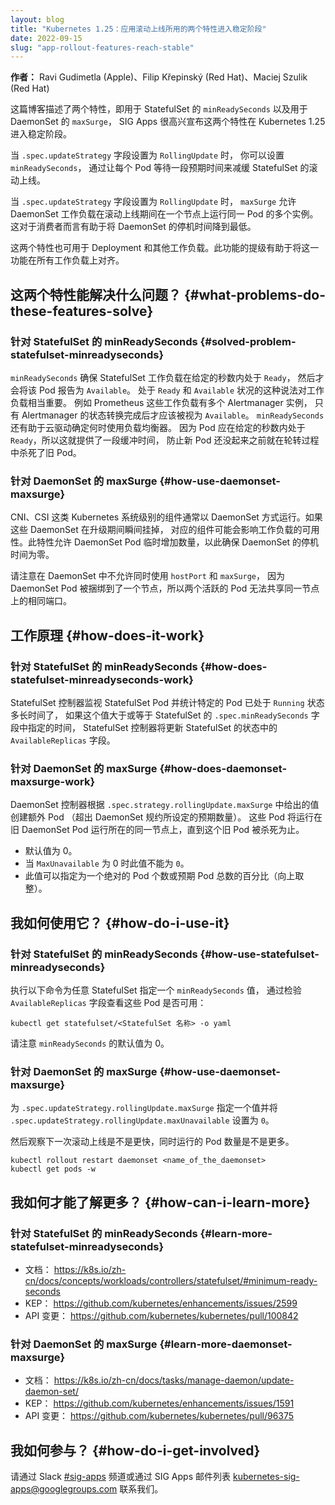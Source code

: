 ```yaml
---
layout: blog
title: "Kubernetes 1.25：应用滚动上线所用的两个特性进入稳定阶段"
date: 2022-09-15
slug: "app-rollout-features-reach-stable"
---
```


**作者：** Ravi Gudimetla (Apple)、Filip Křepinský (Red Hat)、Maciej Szulik (Red Hat)

这篇博客描述了两个特性，即用于 StatefulSet 的 `minReadySeconds` 以及用于 DaemonSet 的 `maxSurge`，
SIG Apps 很高兴宣布这两个特性在 Kubernetes 1.25 进入稳定阶段。

当 `.spec.updateStrategy` 字段设置为 `RollingUpdate` 时，
你可以设置 `minReadySeconds`， 通过让每个 Pod 等待一段预期时间来减缓 StatefulSet 的滚动上线。

当 `.spec.updateStrategy` 字段设置为 `RollingUpdate` 时，
`maxSurge` 允许 DaemonSet 工作负载在滚动上线期间在一个节点上运行同一 Pod 的多个实例。
这对于消费者而言有助于将 DaemonSet 的停机时间降到最低。

这两个特性也可用于 Deployment 和其他工作负载。此功能的提级有助于将这一功能在所有工作负载上对齐。

## 这两个特性能解决什么问题？   {#what-problems-do-these-features-solve}

### 针对 StatefulSet 的 minReadySeconds   {#solved-problem-statefulset-minreadyseconds}

`minReadySeconds` 确保 StatefulSet 工作负载在给定的秒数内处于 `Ready`，
然后才会将该 Pod 报告为 `Available`。
处于 `Ready` 和 `Available` 状况的这种说法对工作负载相当重要。
例如 Prometheus 这些工作负载有多个 Alertmanager 实例，
只有 Alertmanager 的状态转换完成后才应该被视为 `Available`。
`minReadySeconds` 还有助于云驱动确定何时使用负载均衡器。
因为 Pod 应在给定的秒数内处于 `Ready`，所以这就提供了一段缓冲时间，
防止新 Pod 还没起来之前就在轮转过程中杀死了旧 Pod。

### 针对 DaemonSet 的 maxSurge     {#how-use-daemonset-maxsurge}

CNI、CSI 这类 Kubernetes 系统级别的组件通常以 DaemonSet 方式运行。如果这些 DaemonSet 在升级期间瞬间挂掉，
对应的组件可能会影响工作负载的可用性。此特性允许 DaemonSet Pod 临时增加数量，以此确保 DaemonSet 的停机时间为零。

请注意在 DaemonSet 中不允许同时使用 `hostPort` 和 `maxSurge`，
因为 DaemonSet Pod 被捆绑到了一个节点，所以两个活跃的 Pod 无法共享同一节点上的相同端口。

## 工作原理    {#how-does-it-work}

### 针对 StatefulSet 的 minReadySeconds  {#how-does-statefulset-minreadyseconds-work}

StatefulSet 控制器监视 StatefulSet Pod 并统计特定的 Pod 已处于 `Running` 状态多长时间了，
如果这个值大于或等于 StatefulSet 的 `.spec.minReadySeconds` 字段中指定的时间，
StatefulSet 控制器将更新 StatefulSet 的状态中的 `AvailableReplicas` 字段。

### 针对 DaemonSet 的 maxSurge  {#how-does-daemonset-maxsurge-work}

DaemonSet 控制器根据 `.spec.strategy.rollingUpdate.maxSurge` 中给出的值创建额外 Pod
（超出 DaemonSet 规约所设定的预期数量）。
这些 Pod 将运行在旧 DaemonSet Pod 运行所在的同一节点上，直到这个旧 Pod 被杀死为止。

- 默认值为 0。
- 当 `MaxUnavailable` 为 0 时此值不能为 `0`。
- 此值可以指定为一个绝对的 Pod 个数或预期 Pod 总数的百分比（向上取整）。

## 我如何使用它？   {#how-do-i-use-it}

### 针对 StatefulSet 的 minReadySeconds   {#how-use-statefulset-minreadyseconds}

执行以下命令为任意 StatefulSet 指定一个 `minReadySeconds` 值，
通过检验 `AvailableReplicas` 字段查看这些 Pod 是否可用：

```
kubectl get statefulset/<StatefulSet 名称> -o yaml
```

请注意 `minReadySeconds` 的默认值为 0。

### 针对 DaemonSet 的 maxSurge  {#how-use-daemonset-maxsurge}

为 `.spec.updateStrategy.rollingUpdate.maxSurge` 指定一个值并将
`.spec.updateStrategy.rollingUpdate.maxUnavailable` 设置为 `0`。

然后观察下一次滚动上线是不是更快，同时运行的 Pod 数量是不是更多。

```
kubectl rollout restart daemonset <name_of_the_daemonset>
kubectl get pods -w
```

## 我如何才能了解更多？   {#how-can-i-learn-more}

### 针对 StatefulSet 的 minReadySeconds   {#learn-more-statefulset-minreadyseconds}

- 文档： https://k8s.io/zh-cn/docs/concepts/workloads/controllers/statefulset/#minimum-ready-seconds
- KEP： https://github.com/kubernetes/enhancements/issues/2599
- API 变更： https://github.com/kubernetes/kubernetes/pull/100842

### 针对 DaemonSet 的 maxSurge   {#learn-more-daemonset-maxsurge}

- 文档： https://k8s.io/zh-cn/docs/tasks/manage-daemon/update-daemon-set/
- KEP： https://github.com/kubernetes/enhancements/issues/1591
- API 变更： https://github.com/kubernetes/kubernetes/pull/96375

## 我如何参与？   {#how-do-i-get-involved}

请通过 Slack [#sig-apps](https://kubernetes.slack.com/archives/C18NZM5K9) 频道或通过 SIG Apps
邮件列表 [kubernetes-sig-apps@googlegroups.com](https://groups.google.com/g/kubernetes-sig-apps) 联系我们。
